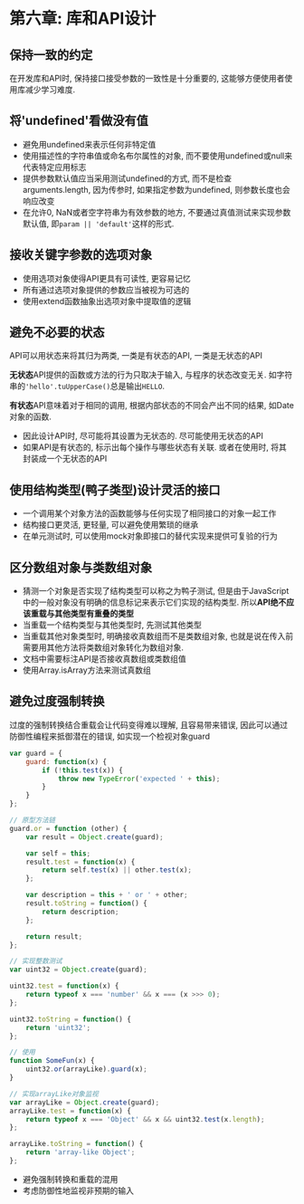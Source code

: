 # 第六章: 库和API设计

## 保持一致的约定

在开发库和API时, 保持接口接受参数的一致性是十分重要的, 这能够方便使用者使用库减少学习难度.

## 将'undefined'看做没有值

- 避免用undefined来表示任何非特定值
- 使用描述性的字符串值或命名布尔属性的对象, 而不要使用undefined或null来代表特定应用标志
- 提供参数默认值应当采用测试undefined的方式, 而不是检查arguments.length, 因为传参时, 如果指定参数为undefined, 则参数长度也会响应改变
- 在允许0, NaN或者空字符串为有效参数的地方, 不要通过真值测试来实现参数默认值, 即`param || 'default'`这样的形式.

## 接收关键字参数的选项对象

- 使用选项对象使得API更具有可读性, 更容易记忆
- 所有通过选项对象提供的参数应当被视为可选的
- 使用extend函数抽象出选项对象中提取值的逻辑

## 避免不必要的状态

API可以用状态来将其归为两类, 一类是有状态的API, 一类是无状态的API

**无状态**API提供的函数或方法的行为只取决于输入, 与程序的状态改变无关. 如字符串的`'hello'.tuUpperCase()`总是输出`HELLO`.

**有状态**API意味着对于相同的调用, 根据内部状态的不同会产出不同的结果, 如Date对象的函数.

- 因此设计API时, 尽可能将其设置为无状态的. 尽可能使用无状态的API
- 如果API是有状态的, 标示出每个操作与哪些状态有关联. 或者在使用时, 将其封装成一个无状态的API

## 使用结构类型(鸭子类型)设计灵活的接口

- 一个调用某个对象方法的函数能够与任何实现了相同接口的对象一起工作
- 结构接口更灵活, 更轻量, 可以避免使用繁琐的继承
- 在单元测试时, 可以使用mock对象即接口的替代实现来提供可复验的行为

## 区分数组对象与类数组对象

- 猜测一个对象是否实现了结构类型可以称之为鸭子测试, 但是由于JavaScript中的一般对象没有明确的信息标记来表示它们实现的结构类型. 所以**API绝不应该重载与其他类型有重叠的类型**
- 当重载一个结构类型与其他类型时, 先测试其他类型
- 当重载其他对象类型时, 明确接收真数组而不是类数组对象, 也就是说在传入前需要用其他方法将类数组对象转化为数组对象.
- 文档中需要标注API是否接收真数组或类数组值
- 使用Array.isArray方法来测试真数组

## 避免过度强制转换

过度的强制转换结合重载会让代码变得难以理解, 且容易带来错误, 因此可以通过防御性编程来抵御潜在的错误, 如实现一个检视对象guard

```javascript
var guard = {
    guard: function(x) {
        if (!this.test(x)) {
            throw new TypeError('expected ' + this);
        }
    }
};

// 原型方法链
guard.or = function (other) {
    var result = Object.create(guard);

    var self = this;
    result.test = function(x) {
        return self.test(x) || other.test(x);
    };

    var description = this + ' or ' + other;
    result.toString = function() {
        return description;
    };

    return result;
};

// 实现整数测试
var uint32 = Object.create(guard);

uint32.test = function(x) {
    return typeof x === 'number' && x === (x >>> 0);
};

uint32.toString = function() {
    return 'uint32';
};

// 使用
function SomeFun(x) {
    uint32.or(arrayLike).guard(x);
}

// 实现arrayLike对象监视
var arrayLike = Object.create(guard);
arrayLike.test = function(x) {
    return typeof x === 'Object' && x && uint32.test(x.length);
};

arrayLike.toString = function() {
    return 'array-like Object';
};
```

- 避免强制转换和重载的混用
- 考虑防御性地监视非预期的输入